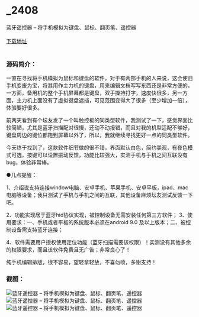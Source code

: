 # _2408
蓝牙遥控器 – 将手机模拟为键盘、鼠标、翻页笔、遥控器
<br/></br>
[下载地址](https://www.uuid2.com/2408.html "下载地址")
<br/></br>
<h3>源码简介：</h3>
<p>一直在寻找将手机模拟为鼠标和键盘的软件，对于有两部手机的人来说，这会使旧手机变废为宝，将其用作主力机的键盘，用来编辑文档写写东西还是非常方便的，一方面，备用机的整个手机屏幕都是键盘，双手操持打字，速度快很多，另一方面，主力机上面没有了虚拟键盘遮挡，可见范围变得大了很多（至少增加一倍），体验要好很多。<p>
<p>前两天看到有个坛友发了一个叫触控板的同类型软件，我测试了一下，感觉界面比较简陋，尤其是蓝牙扫描配对很慢，还动不动报错，而且对我的机型适配不够好，键盘周边的键位都跑到屏幕以外了，所以，我就继续寻找更好一点的同类型软件。<p>
<p>今天终于找到了，这款软件细节做的很不错，界面默认白色，简约美观，有夜色模式可选，按键可以设置振动反馈，功能比较强大，实测手机与手机之间互联没有bug，体验非常棒。<p>
<p>●几点提醒：<p>
<p>1、介绍说支持连接window电脑、安卓手机、苹果手机、安卓平板，ipad、mac电脑等设备；我只测试了手机与手机之间的互联，其他设备麻烦坛友测试反馈一下吧。<p>
<p>2、功能实现居于蓝牙hid协议实现，被控制设备无需安装任何第三方软件；
       3、使用要求：一、手机或者平板的系统版本必须在android 9.0 及以上版本；二、被控制设备需支持蓝牙连接；<p>
<p>4、软件需要用户授权使用定位功能（蓝牙扫描需要该权限）！实测没有其他多余的权限要求，而且该软件免费且无广告；非常良心了！<p>
<p>纯手机编辑排版，很不容易，望轻拿轻放，不喜勿喷，多谢支持！<p>
<h3>截图：</h3>
<img src="https://www.uuid2.com/wp-content/uploads/img/202107/c16f5ed522.png" alt="蓝牙遥控器 – 将手机模拟为键盘、鼠标、翻页笔、遥控器"><img src="https://www.uuid2.com/wp-content/uploads/img/202107/126f20f246.png" alt="蓝牙遥控器 – 将手机模拟为键盘、鼠标、翻页笔、遥控器"><img src="https://www.uuid2.com/wp-content/uploads/img/202107/503c582279.png" alt="蓝牙遥控器 – 将手机模拟为键盘、鼠标、翻页笔、遥控器">
